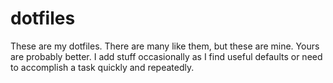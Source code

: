 # dotfiles
These are my dotfiles. There are many like them, but these are mine. Yours are probably better.
I add stuff occasionally as I find useful defaults or need to accomplish a task quickly and repeatedly. 
